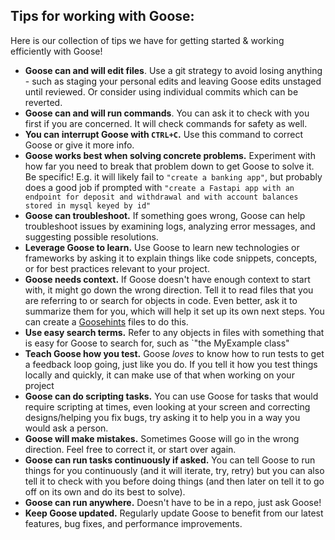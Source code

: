 ##  Tips for working with Goose:

Here is our collection of tips we have for getting started & working efficiently with Goose!

- **Goose can and will edit files**. Use a git strategy to avoid losing anything - such as staging your
personal edits and leaving Goose edits unstaged until reviewed. Or consider using individual commits which can be reverted.
- **Goose can and will run commands**. You can ask it to check with you first if you are concerned. It will check commands for safety as well.
- **You can interrupt Goose with `CTRL+C`.** Use this command to correct Goose or give it more info.
- **Goose works best when solving concrete problems.** Experiment with how far you need to break that problem down to get Goose to solve it. Be specific! E.g. it will likely fail to `"create a banking app"`, but probably does a good job if prompted with `"create a Fastapi app with an endpoint for deposit and withdrawal and with account balances stored in mysql keyed by id"`
- **Goose can troubleshoot.** If something goes wrong, Goose can help troubleshoot issues by examining logs, analyzing error messages, and suggesting possible resolutions.
- **Leverage Goose to learn.** Use Goose to learn new technologies or frameworks by asking it to explain things like code snippets, concepts, or for best practices relevant to your project.
- **Goose needs context.** If Goose doesn't have enough context to start with, it might go down the wrong direction. Tell it to read files that you are referring to or search for objects in code. Even better, ask it to summarize them for you, which will help it set up its own next steps. You can create a [Goosehints](https://block.github.io/goose/guidance/using-goosehints.html) files to do this.
- **Use easy search terms.** Refer to any objects in files with something that is easy for Goose to search for, such as `"the MyExample class"
- **Teach Goose how you test.** Goose *loves* to know how to run tests to get a feedback loop going, just like you do. If you tell it how you test things locally and quickly, it can make use of that when working on your project
- **Goose can do scripting tasks.** You can use Goose for tasks that would require scripting at times, even looking at your screen and correcting designs/helping you fix bugs, try asking it to help you in a way you would ask a person.
- **Goose will make mistakes.** Sometimes Goose will go in the wrong direction. Feel free to correct it, or start over again.
- **Goose can run tasks continuously if asked.** You can tell Goose to run things for you continuously (and it will iterate, try, retry) but you can also tell it to check with you before doing things (and then later on tell it to go off on its own and do its best to solve).
- **Goose can run anywhere.** Doesn't have to be in a repo, just ask Goose!
- **Keep Goose updated.** Regularly update Goose to benefit from our latest features, bug fixes, and performance improvements.
